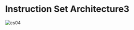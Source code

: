 # Instruction Set Architecture3
![cs04](https://github.com/EnjoyCSStudy/ComputerArchitecture/assets/74900921/3f77e3b6-8610-489b-98d5-fdf311b8cc20)
